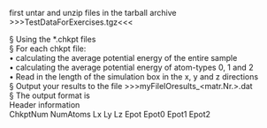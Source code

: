first untar and unzip files in the tarball archive >>>TestDataForExercises.tgz<<<

 § Using the *.chkpt files\
 § For each chkpt file:\
 • calculating the average potential energy of the entire sample\
 • calculating the average potential energy of atom-types 0, 1 and 2\
 • Read in the length of the simulation box in the x, y and z directions\
 § Output your results to the file >>>myFileIOresults_<matr.Nr.>.dat\
 § The output format is\
 Header information\
 ChkptNum  NumAtoms  Lx  Ly  Lz  Epot  Epot0  Epot1  Epot2
